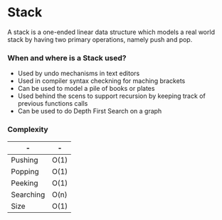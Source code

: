 # Stack

A stack is a one-ended linear data structure which models a real world stack by having two primary operations, namely push and pop.

### When and where is a Stack used?
- Used by undo mechanisms in text editors
- Used in compiler syntax checkning for maching brackets
- Can be used to model a pile of books or plates
- Used behind the scens to support recursion by keeping track of previous functions calls
- Can be used to do Depth First Search on a graph

### Complexity

| - | - |
| - | - |
| Pushing | O(1) |
| Popping | O(1) |
| Peeking | O(1) |
| Searching | O(n) |
| Size | O(1) |

